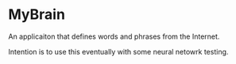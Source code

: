 # MyBrain

An applicaiton that defines words and phrases from the Internet.

Intention is to use this eventually with some neural netowrk testing.
